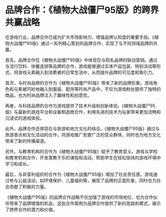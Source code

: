 # 品牌合作：《植物大战僵尸95版》的跨界共赢战略

在游戏行业，品牌合作已成为扩大市场影响力、增强品牌认知度的重要手段。《植物大战僵尸95版》通过一系列精心策划的品牌合作，实现了与不同领域品牌的共赢。

首先，品牌合作在《植物大战僵尸95版》中体现在与知名品牌的联动营销。通过与流行饮料、快餐连锁等品牌的合作，游戏能够通过实体产品包装、特别活动等形式，将游戏元素融入到消费者的日常生活中，从而提升品牌的可见度和吸引力。

其次，与时尚品牌的合作为《植物大战僵尸95版》带来了新的品牌形象。游戏角色和元素被巧妙地融入到服装、配饰等时尚产品中，不仅为游戏粉丝提供了独特的商品，也为时尚品牌注入了趣味性和创意性。

再者，与科技品牌的合作为游戏提供了技术升级和创新体验。《植物大战僵尸95版》与最新的游戏平台和设备制造商合作，利用先进的技术为玩家带来更加流畅和沉浸式的游戏体验。

此外，品牌合作还体现在与旅游和地方文化的结合。《植物大战僵尸95版》通过与旅游景点和文化活动的合作，将游戏推广到更广泛的受众群体，同时也为地方文化带来了新的传播渠道。

另外，与教育机构的合作为《植物大战僵尸95版》赋予了教育意义。游戏与学校和教育机构合作，开发寓教于乐的课程和活动，帮助学生在轻松愉快的游戏环境中学习和成长。

最后，与非营利组织的合作为《植物大战僵尸95版》增加了社会责任感。游戏通过参与公益活动，如环境保护、儿童福利等，展现了品牌的正面形象，同时也为社会贡献了积极的力量。

《植物大战僵尸95版》的品牌合作战略不仅加强了游戏的市场地位，也为合作伙伴带来了品牌增值的机会。这些合作案例为品牌合作提供了新的思路和模式，展示了跨界合作的潜力和价值。